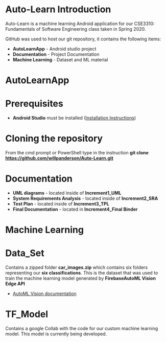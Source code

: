 # Auto-Learn Introduction
Auto-Learn is a machine learning Android application for our CSE3310: Fundamentals of Software Engineering class taken in Spring 2020. 

GitHub was used to host our git repository, it contains the following items:

* **AutoLearnApp** - Android studio project
* **Documentation** - Project Documentation
* **Machine Learning** - Dataset and ML material

# AutoLearnApp
# Prerequisites
* **Android Studio** must be installed ([Installation Instructions](https://developer.android.com/studio))

# Cloning the repository
From the cmd prompt or PowerShell type in the instruction 
**git clone https://github.com/willpanderson/Auto-Learn.git**

[](Documentation/Readme_Images/clone_repo.jpg)

# Documentation
* **UML diagrams** - located inside of **Increment1_UML**
* **System Requirements Analysis** - located inside of **Increment2_SRA**
* **Test Plan** - located inside of **Increment3_TPL**
* **Final Documentation** - located in **Increment4_Final Binder**

# Machine Learning
# Data_Set
Contains a zipped folder **car_images.zip** which contains six folders representing our **six classifications**.
This is the dataset that was used to train the machine learning model generated by **FirebaseAutoML Vision Edge API**
* [AutoML Vision documentation](https://cloud.google.com/vision/automl/docs)

# TF_Model
Contains a google Collab with the code for our custom machine learning model. This model is currently being developed.


